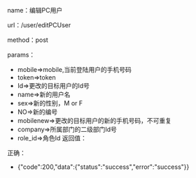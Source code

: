 name：编辑PC用户

url：/user/editPCUser

method：post

params：

* mobile=>mobile,当前登陆用户的手机号码
* token=>token
* Id=>更改的目标用户的Id号
* name=>新的用户名
* sex=>新的性别，M or F
* NO=>新的编号
* mobilenew=>更改的目标用户的新的手机号码，不可重复
* company=>所属部门的二级部门Id号
* role_id=>角色Id
返回值：

正确：

* {"code":200,"data":{"status":"success","error":"success"}}



